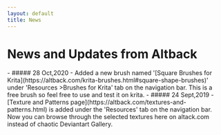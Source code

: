 ```yaml
---
layout: default
title: News
---
```

<h1 class="text-title text-banner font-weight-bold"> News and Updates from Altback </h1>
<!-- ##### 20 JAN,19 - [Sample text from news article (linking to the homepage right now).]({{ site.baseurl }}/)-->
- ##### 28 Oct,2020 - Added a new brush named '[Square Brushes for Krita](https://altback.com/krita-brushes.html#square-shape-brushes)' under 'Resources >Brushes for Krita' tab on the navigation bar. This is a free brush so feel free to use and test it on krita.
- ##### 24 Sept,2019 - [Texture and Patterns page](https://altback.com/textures-and-patterns.html) is added under the 'Resources' tab on the navigation bar. Now you can browse through the selected textures here on altack.com instead of chaotic Deviantart Gallery.
